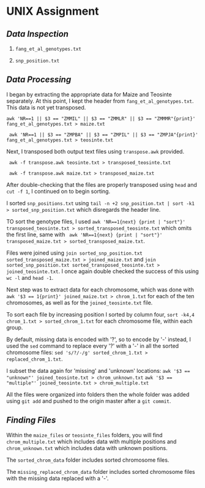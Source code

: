 # UNIX Assignment


## _Data Inspection_



1. `fang_et_al_genotypes.txt`
 
2. `snp_position.txt`

## _Data Processing_

I began by extracting the appropriate data for Maize and Teosinte separately. At this point, I kept the header from `fang_et_al_genotypes.txt`. This data is not yet transposed.

```
awk 'NR==1 || $3 == "ZMMIL" || $3 == "ZMMLR" || $3 == "ZMMMR"{print}' fang_et_al_genotypes.txt > maize.txt
```
```
 awk 'NR==1 || $3 == "ZMPBA" || $3 == "ZMPIL" || $3 == "ZMPJA"{print}' fang_et_al_genotypes.txt > teosinte.txt
```

Next, I transposed both output text files using `transpose.awk` provided.

```
 awk -f transpose.awk teosinte.txt > transposed_teosinte.txt
```
```
 awk -f transpose.awk maize.txt > transposed_maize.txt
```

After double-checking that the files are properly transposed using `head` and `cut -f 1`, I continued on to begin sorting.

I sorted `snp_positions.txt` using `tail -n +2 snp_position.txt | sort -k1 > sorted_snp_position.txt` which disregards the header line. 

TO sort the genotype files, I used `awk 'NR==1{next} {print | "sort"}' transposed_teosinte.txt > sorted_transposed_teosinte.txt` which omits the first line, same with ` awk 'NR==1{next} {print | "sort"}' transposed_maize.txt > sorted_transposed_maize.txt`.

Files were joined using `join sorted_snp_position.txt sorted_transposed_maize.txt > joined_maize.txt` and `join sorted_snp_position.txt sorted_transposed_teosinte.txt > joined_teosinte.txt`. I once again double checked the success of this using `wc -l` and `head -1`.

Next step was to extract data for each chromosome, which was done with `awk '$3 == 1{print}' joined_maize.txt > chrom_1.txt` for each of the ten chromosomes, as well as for the `joined_teosinte.txt` file. 

To sort each file by increasing position I sorted by column four, `sort -k4,4 chrom_1.txt > sorted_chrom_1.txt` for each chromosome file, within each group.

By default, missing data is encoded with '?', so to encode by '-' instead, I used the `sed` command to replace every '?' with a '-' in all the sorted chromosome files: `sed 's/?/-/g' sorted_chrom_1.txt > replaced_chrom_1.txt`.

I subset the data again for 'missing' and 'unknown' locations:
`awk '$3 == "unknown"' joined_teosinte.txt > chrom_unknown.txt`
`awk '$3 == "multiple"' joined_teosinte.txt > chrom_multiple.txt`

All the files were organized into folders then the whole folder was added using `git add` and pushed to the origin master after a `git commit`.

## _Finding Files_

Within the `maize_files` or `teosinte_files` folders, you will find `chrom_multiple.txt` which includes data with multiple positions and `chrom_unknown.txt` which includes data with unknown positions.

The `sorted_chrom_data` folder includes sorted chromosome files.

The `missing_replaced_chrom_data` folder includes sorted chromosome files with the missing data replaced with a '-'.
